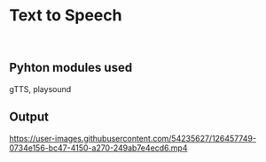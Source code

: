 # Text to Speech
&nbsp;
## Pyhton modules used
gTTS, playsound

## Output


https://user-images.githubusercontent.com/54235627/126457749-0734e156-bc47-4150-a270-249ab7e4ecd6.mp4

